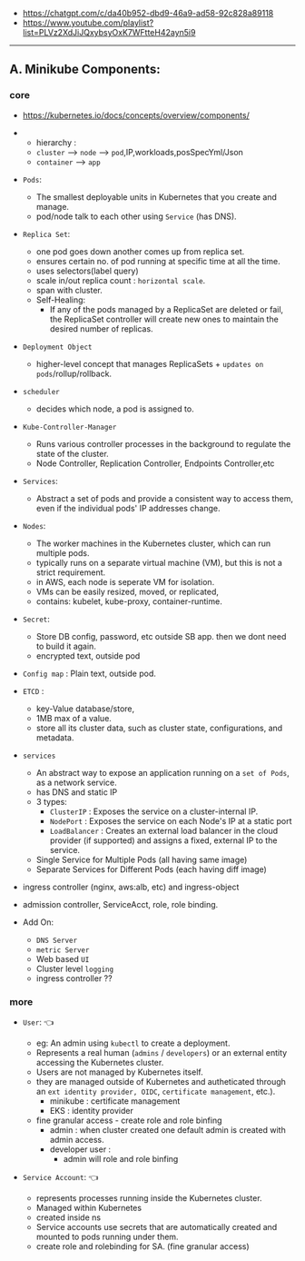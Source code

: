 - https://chatgpt.com/c/da40b952-dbd9-46a9-ad58-92c828a89118
- https://www.youtube.com/playlist?list=PLVz2XdJiJQxybsyOxK7WFtteH42ayn5i9

---

## A. Minikube Components:
### core
- https://kubernetes.io/docs/concepts/overview/components/
- - hierarchy :
  - `cluster` --> `node` --> `pod`,IP,workloads,posSpecYml/Json
  - `container` --> `app`

- `Pods`: 
  - The smallest deployable units in Kubernetes that you create and manage.
  - pod/node talk to each other using `Service` (has DNS).

- `Replica Set`:
  - one pod goes down another comes up from replica set.
  - ensures certain no. of pod running at specific time at all the time.
  - uses selectors(label query)
  - scale in/out replica count : `horizontal scale`.
  - span with cluster.
  - Self-Healing:
    - If any of the pods managed by a ReplicaSet are deleted or fail, the ReplicaSet controller will create new ones to maintain the desired number of replicas.

- `Deployment Object`
  - higher-level concept that manages ReplicaSets + `updates on pods`/rollup/rollback.
  
- `scheduler`
  - decides which node, a pod is assigned to.

- `Kube-Controller-Manager`
  - Runs various controller processes in the background to regulate the state of the cluster.
  - Node Controller, Replication Controller, Endpoints Controller,etc
  
- `Services`: 
  - Abstract a set of pods and provide a consistent way to access them, even if the individual pods' IP addresses change.
  
- `Nodes`: 
  - The worker machines in the Kubernetes cluster, which can run multiple pods.
  - typically runs on a separate virtual machine (VM), but this is not a strict requirement.
  - in AWS, each node is  seperate  VM for isolation.
  - VMs can be easily resized, moved, or replicated,
  - contains: kubelet, kube-proxy, container-runtime.

- `Secret`:
  - Store DB config, password, etc outside SB app. then we dont need to build it again.
  - encrypted text, outside pod
  
- `Config map` : Plain text, outside pod.

- `ETCD` : 
  - key-Value database/store, 
  - 1MB max of a value.
  - store all its cluster data, such as cluster state, configurations, and metadata.
  
- `services`
  - An abstract way to expose an application running on a `set of Pods`, as a network service.
  - has DNS and static IP
  - 3 types:
    - `ClusterIP` : Exposes the service on a cluster-internal IP.
    - `NodePort` : Exposes the service on each Node's IP at a static port
    - `LoadBalancer` : Creates an external load balancer in the cloud provider (if supported) and assigns a fixed, external IP to the service.
  - Single Service for Multiple Pods (all having same image)
  - Separate Services for Different Pods (each having diff image)

- ingress controller (nginx, aws:alb, etc) and ingress-object
- admission controller, ServiceAcct, role, role binding.
  
- Add On:
  - `DNS Server` 
  - `metric Server`
  - Web based `UI`
  - Cluster level `logging` 
  - ingress controller ??

### more

- `User`:  :point_left:
  - eg: An admin using `kubectl` to create a deployment.
  - Represents a real human (`admins` / `developers`) or an external entity accessing the Kubernetes cluster.
  -  Users are not managed by Kubernetes itself.
  - they are managed outside of Kubernetes and autheticated through an `ext identity provider, OIDC`, `certificate management`, etc.).
    - minikube : certificate management
    - EKS : identity provider
  - fine granular access - create role and role binfing
    - admin : when cluster created one default admin is created with admin access. 
    - developer user : 
      - admin will role and role binfing

- `Service Account`:  :point_left:
  - represents processes running inside the Kubernetes cluster.
  - Managed within Kubernetes
  - created inside ns
  - Service accounts use secrets that are automatically created and mounted to pods running under them.
  - create role and rolebinding for SA. (fine granular access)
